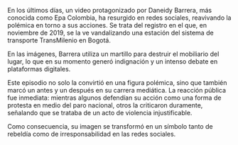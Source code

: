 En los últimos días, un video protagonizado por Daneidy Barrera, más conocida como Epa Colombia, ha resurgido en redes sociales, reavivando la polémica en torno a sus acciones. Se trata del registro en el que, en noviembre de 2019, se la ve vandalizando una estación del sistema de transporte TransMilenio en Bogotá.

En las imágenes, Barrera utiliza un martillo para destruir el mobiliario del lugar, lo que en su momento generó indignación y un intenso debate en plataformas digitales.

Este episodio no solo la convirtió en una figura polémica, sino que también marcó un antes y un después en su carrera mediática. La reacción pública fue inmediata: mientras algunos defendían su acción como una forma de protesta en medio del paro nacional, otros la criticaron duramente, señalando que se trataba de un acto de violencia injustificable.

Como consecuencia, su imagen se transformó en un símbolo tanto de rebeldía como de irresponsabilidad en las redes sociales.
